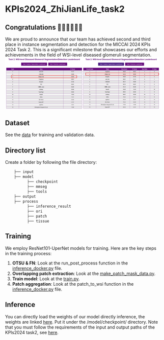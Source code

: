 # KPIs2024_ZhiJianLife_task2
## Congratulations 🎉🎉🎉🥳🥳🥳
We are proud to announce that our team has achieved second and third place in instance segmentation and detection for the MICCAI 2024 KPIs 2024 Task 2. This is a significant milestone that showcases our efforts and achievements in the field of WSI-level diseased glomeruli segmentation. ![Description of image](rank.png)


## Dataset
See the [data](https://sites.google.com/view/kpis2024/data) for training and validation data.
## Directory list
Create a folder by following the file directory:
``` 
    ├── input
    ├── model
          ├── checkpoint
          ├── mmseg
          ├── tools
    ├── output
    ├── process
          ├── inference_result
          ├── ori
          ├── patch
          ├── tissue
``` 
## Training  
We employ ResNet101-UperNet models for training. Here are the key steps in the training process:

1. **OTSU & FN**: Look at the run_post_process function in the [inference_docker.py](https://github.com/ZhiJianLife/KPIs2024_ZhiJianLife_task2/blob/main/model/inference_docker.py) file.
2. **Overlapping patch extraction**: Look at the [make_patch_mask_data.py](https://github.com/ZhiJianLife/KPIs2024_ZhiJianLife_task2/blob/main/model/make_patch_mask_data.py).
3. **Train model**: Look at the [train.py](https://github.com/ZhiJianLife/KPIs2024_ZhiJianLife_task2/blob/main/model/tools/train.py).
4. **Patch aggregation**: Look at the patch_to_wsi function in the [inference_docker.py](https://github.com/ZhiJianLife/KPIs2024_ZhiJianLife_task2/blob/main/model/inference_docker.py) file.

## Inference 
You can directly load the weights of our model directly inference, the weights are linked [here](https://drive.google.com/file/d/1-0JU7UBY2ZIzu6UIYgNS__15dQDOUitp/view?usp=sharing). Put it under the /model/checkpoint/ directory. Note that you must follow the requirements of the input and output paths of the KPIs2024 task2, see [here](https://sites.google.com/view/kpis2024/evaluation).



